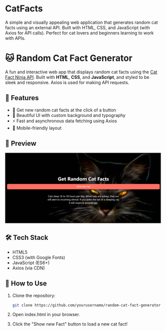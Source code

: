 # CatFacts
A simple and visually appealing web application that generates random cat facts using an external API. Built with HTML, CSS, and JavaScript (with Axios for API calls). Perfect for cat lovers and beginners learning to work with APIs.

# 🐱 Random Cat Fact Generator

A fun and interactive web app that displays random cat facts using the [Cat Fact Ninja API](https://catfact.ninja/). Built with **HTML**, **CSS**, and **JavaScript**, and styled to be sleek and responsive. Axios is used for making API requests.

## 🚀 Features

- 🔁 Get new random cat facts at the click of a button
- 🎨 Beautiful UI with custom background and typography
- ⚡ Fast and asynchronous data fetching using Axios
- 📱 Mobile-friendly layout

## 📸 Preview

![screenshot](screenshot.png) 

## 🛠️ Tech Stack

- HTML5
- CSS3 (with Google Fonts)
- JavaScript (ES6+)
- Axios (via CDN)

## 🐾 How to Use

1. Clone the repository:
   ```bash
   git clone https://github.com/yourusername/random-cat-fact-generator.git

2. Open index.html in your browser.

3. Click the "Show new Fact" button to load a new cat fact!
